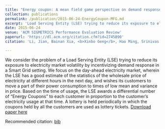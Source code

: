 ```yaml
---
title: "Energy coupon: A mean field game perspective on demand response in smart grids"
collection: publications
permalink: /publication/2015-06-24-EnergyCoupon-MFG.md
excerpt: 'Load Serving Entity (LSE) trying to reduce its exposure to electricity market volatility by sending coupons and lotteries to its customers for demand shifting.'
date: 2015-06-24
venue: 'ACM SIGMETRICS Performance Evaluation Review'
paperurl: 'https://dl.acm.org/citation.cfm?id=2745890'
citation: 'Li, Jian, Bainan Xia, <b>Xinbo Geng</b>, Hao Ming, Srinivas Shakkottai, Vijay Subramanian, and Le Xie. "Energy coupon: A mean field game perspective on demand response in smart grids." <i>ACM SIGMETRICS Performance Evaluation Review 43</i>, no. 1 (2015): 455-456.'

---
```

We consider the problem of a Load Serving Entity (LSE) trying to reduce its exposure to electricity market volatility by incentivizing demand response in a Smart Grid setting. We focus on the day-ahead electricity market, wherein the LSE has a good estimate of the statistics of the wholesale price of electricity at different hours in the next day, and wishes its customers to move a part of their power consumption to times of low mean and variance in price. Based on the time of usage, the LSE awards a differential number of “Energy Coupons” to each customer in proportion to the customer’s electricity usage at that time. A lottery is held periodically in which the coupons held by all the customers are used as lottery tickets.
[Download paper here](http://academicpages.github.io/files/paper1.pdf)

Recommended citation: [bib](http://xb00dx.github.io/files/2015-06-24-EnergyCoupon-MFG.bib)